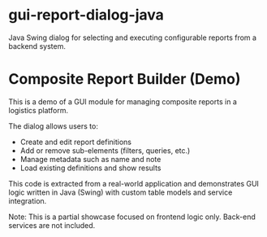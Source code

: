 # gui-report-dialog-java
Java Swing dialog for selecting and executing configurable reports from a backend system.

# Composite Report Builder (Demo)

This is a demo of a GUI module for managing composite reports in a logistics platform.

The dialog allows users to:
- Create and edit report definitions
- Add or remove sub-elements (filters, queries, etc.)
- Manage metadata such as name and note
- Load existing definitions and show results

This code is extracted from a real-world application and demonstrates GUI logic written in Java (Swing) with custom table models and service integration.

Note: This is a partial showcase focused on frontend logic only. Back-end services are not included.


  
